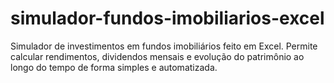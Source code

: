 # simulador-fundos-imobiliarios-excel
Simulador de investimentos em fundos imobiliários feito em Excel. Permite calcular rendimentos, dividendos mensais e evolução do patrimônio ao longo do tempo de forma simples e automatizada.
